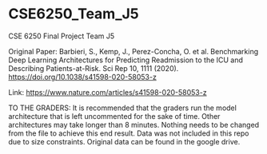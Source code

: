 # CSE6250_Team_J5
CSE 6250 Final Project Team J5

Original Paper: Barbieri, S., Kemp, J., Perez-Concha, O. et al. Benchmarking Deep Learning Architectures for Predicting Readmission to the ICU and Describing Patients-at-Risk. Sci Rep 10, 1111 (2020). https://doi.org/10.1038/s41598-020-58053-z

Link: https://www.nature.com/articles/s41598-020-58053-z


TO THE GRADERS:
It is recommended that the graders run the model architecture that is left uncommented for the sake of time. Other architectures may take longer than 8 minutes. Nothing needs to be changed from the file to achieve this end result.
Data was not included in this repo due to size constraints. Original data can be found in the google drive.
